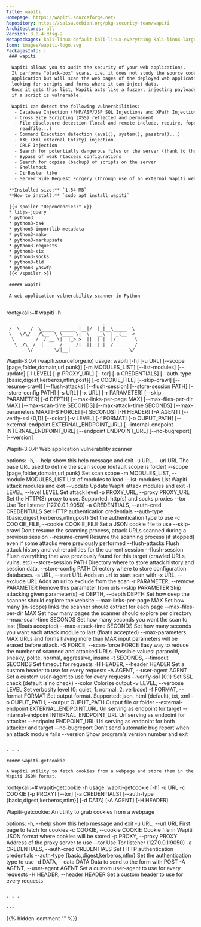 ```yaml
---
Title: wapiti
Homepage: https://wapiti.sourceforge.net/
Repository: https://salsa.debian.org/pkg-security-team/wapiti
Architectures: all
Version: 3.0.4+dfsg-2
Metapackages: kali-linux-default kali-linux-everything kali-linux-large kali-tools-identify kali-tools-information-gathering kali-tools-vulnerability kali-tools-web 
Icon: images/wapiti-logo.svg
PackagesInfo: |
 ### wapiti
 
  Wapiti allows you to audit the security of your web applications.
  It performs "black-box" scans, i.e. it does not study the source code of the
  application but will scan the web pages of the deployed web applications,
  looking for scripts and forms where it can inject data.
  Once it gets this list, Wapiti acts like a fuzzer, injecting payloads to see
  if a script is vulnerable.
   
  Wapiti can detect the following vulnerabilities:
   - Database Injection (PHP/ASP/JSP SQL Injections and XPath Injections)
   - Cross Site Scripting (XSS) reflected and permanent
   - File disclosure detection (local and remote include, require, fopen,
     readfile...)
   - Command Execution detection (eval(), system(), passtru()...)
   - XXE (Xml eXternal Entity) injection
   - CRLF Injection
   - Search for potentially dangerous files on the server (thank to the Nikto db)
   - Bypass of weak htaccess configurations
   - Search for copies (backup) of scripts on the server
   - Shellshock
   - DirBuster like
   - Server Side Request Forgery (through use of an external Wapiti website)
 
 **Installed size:** `1.54 MB`  
 **How to install:** `sudo apt install wapiti`  
 
 {{< spoiler "Dependencies:" >}}
 * libjs-jquery
 * python3
 * python3-bs4 
 * python3-importlib-metadata
 * python3-mako 
 * python3-markupsafe
 * python3-requests
 * python3-six 
 * python3-socks
 * python3-tld
 * python3-yaswfp
 {{< /spoiler >}}
 
 ##### wapiti
 
 A web application vulnerability scanner in Python
 
 ```
 root@kali:~# wapiti -h
 
      __      __               .__  __  .__________
     /  \    /  \_____  ______ |__|/  |_|__\_____  \
     \   \/\/   /\__  \ \____ \|  \   __\  | _(__  <
      \        /  / __ \|  |_> >  ||  | |  |/       \
       \__/\  /  (____  /   __/|__||__| |__/______  /
            \/        \/|__|                      \/
 Wapiti-3.0.4 (wapiti.sourceforge.io)
 usage: wapiti [-h] [-u URL] [--scope {page,folder,domain,url,punk}]
               [-m MODULES_LIST] [--list-modules] [--update] [-l LEVEL]
               [-p PROXY_URL] [--tor] [-a CREDENTIALS]
               [--auth-type {basic,digest,kerberos,ntlm,post}] [-c COOKIE_FILE]
               [--skip-crawl] [--resume-crawl] [--flush-attacks]
               [--flush-session] [--store-session PATH] [--store-config PATH]
               [-s URL] [-x URL] [-r PARAMETER] [--skip PARAMETER] [-d DEPTH]
               [--max-links-per-page MAX] [--max-files-per-dir MAX]
               [--max-scan-time SECONDS] [--max-attack-time SECONDS]
               [--max-parameters MAX] [-S FORCE] [-t SECONDS] [-H HEADER]
               [-A AGENT] [--verify-ssl {0,1}] [--color] [-v LEVEL] [-f FORMAT]
               [-o OUPUT_PATH] [--external-endpoint EXTERNAL_ENDPOINT_URL]
               [--internal-endpoint INTERNAL_ENDPOINT_URL]
               [--endpoint ENDPOINT_URL] [--no-bugreport] [--version]
 
 Wapiti-3.0.4: Web application vulnerability scanner
 
 options:
   -h, --help            show this help message and exit
   -u URL, --url URL     The base URL used to define the scan scope (default
                         scope is folder)
   --scope {page,folder,domain,url,punk}
                         Set scan scope
   -m MODULES_LIST, --module MODULES_LIST
                         List of modules to load
   --list-modules        List Wapiti attack modules and exit
   --update              Update Wapiti attack modules and exit
   -l LEVEL, --level LEVEL
                         Set attack level
   -p PROXY_URL, --proxy PROXY_URL
                         Set the HTTP(S) proxy to use. Supported: http(s) and
                         socks proxies
   --tor                 Use Tor listener (127.0.0.1:9050)
   -a CREDENTIALS, --auth-cred CREDENTIALS
                         Set HTTP authentication credentials
   --auth-type {basic,digest,kerberos,ntlm,post}
                         Set the authentication type to use
   -c COOKIE_FILE, --cookie COOKIE_FILE
                         Set a JSON cookie file to use
   --skip-crawl          Don't resume the scanning process, attack URLs scanned
                         during a previous session
   --resume-crawl        Resume the scanning process (if stopped) even if some
                         attacks were previously performed
   --flush-attacks       Flush attack history and vulnerabilities for the
                         current session
   --flush-session       Flush everything that was previously found for this
                         target (crawled URLs, vulns, etc)
   --store-session PATH  Directory where to store attack history and session
                         data.
   --store-config PATH   Directory where to store configuration databases.
   -s URL, --start URL   Adds an url to start scan with
   -x URL, --exclude URL
                         Adds an url to exclude from the scan
   -r PARAMETER, --remove PARAMETER
                         Remove this parameter from urls
   --skip PARAMETER      Skip attacking given parameter(s)
   -d DEPTH, --depth DEPTH
                         Set how deep the scanner should explore the website
   --max-links-per-page MAX
                         Set how many (in-scope) links the scanner should
                         extract for each page
   --max-files-per-dir MAX
                         Set how many pages the scanner should explore per
                         directory
   --max-scan-time SECONDS
                         Set how many seconds you want the scan to last (floats
                         accepted)
   --max-attack-time SECONDS
                         Set how many seconds you want each attack module to
                         last (floats accepted)
   --max-parameters MAX  URLs and forms having more than MAX input parameters
                         will be erased before attack.
   -S FORCE, --scan-force FORCE
                         Easy way to reduce the number of scanned and attacked
                         URLs. Possible values: paranoid, sneaky, polite,
                         normal, aggressive, insane
   -t SECONDS, --timeout SECONDS
                         Set timeout for requests
   -H HEADER, --header HEADER
                         Set a custom header to use for every requests
   -A AGENT, --user-agent AGENT
                         Set a custom user-agent to use for every requests
   --verify-ssl {0,1}    Set SSL check (default is no check)
   --color               Colorize output
   -v LEVEL, --verbose LEVEL
                         Set verbosity level (0: quiet, 1: normal, 2: verbose)
   -f FORMAT, --format FORMAT
                         Set output format. Supported: json, html (default),
                         txt, xml
   -o OUPUT_PATH, --output OUPUT_PATH
                         Output file or folder
   --external-endpoint EXTERNAL_ENDPOINT_URL
                         Url serving as endpoint for target
   --internal-endpoint INTERNAL_ENDPOINT_URL
                         Url serving as endpoint for attacker
   --endpoint ENDPOINT_URL
                         Url serving as endpoint for both attacker and target
   --no-bugreport        Don't send automatic bug report when an attack module
                         fails
   --version             Show program's version number and exit
 ```
 
 - - -
 
 ##### wapiti-getcookie
 
 A Wapiti utility to fetch cookies from a webpage and store them in the Wapiti JSON format.
 
 ```
 root@kali:~# wapiti-getcookie -h
 usage: wapiti-getcookie [-h] -u URL -c COOKIE [-p PROXY] [--tor]
                         [-a CREDENTIALS]
                         [--auth-type {basic,digest,kerberos,ntlm}] [-d DATA]
                         [-A AGENT] [-H HEADER]
 
 Wapiti-getcookie: An utility to grab cookies from a webpage
 
 options:
   -h, --help            show this help message and exit
   -u URL, --url URL     First page to fetch for cookies
   -c COOKIE, --cookie COOKIE
                         Cookie file in Wapiti JSON format where cookies will
                         be stored
   -p PROXY, --proxy PROXY
                         Address of the proxy server to use
   --tor                 Use Tor listener (127.0.0.1:9050)
   -a CREDENTIALS, --auth-cred CREDENTIALS
                         Set HTTP authentication credentials
   --auth-type {basic,digest,kerberos,ntlm}
                         Set the authentication type to use
   -d DATA, --data DATA  Data to send to the form with POST
   -A AGENT, --user-agent AGENT
                         Set a custom user-agent to use for every requests
   -H HEADER, --header HEADER
                         Set a custom header to use for every requests
 ```
 
 - - -
 
---
```

{{% hidden-comment "<!--Do not edit anything above this line-->" %}}
